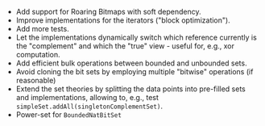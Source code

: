 
 * Add support for Roaring Bitmaps with soft dependency.
 * Improve implementations for the iterators ("block optimization").
 * Add more tests.
 * Let the implementations dynamically switch which reference currently is the "complement" and which the "true" view - useful for, e.g., xor computation.
 * Add efficient bulk operations between bounded and unbounded sets.
 * Avoid cloning the bit sets by employing multiple "bitwise" operations (if reasonable)
 * Extend the set theories by splitting the data points into pre-filled sets and implementations, allowing to, e.g., test `simpleSet.addAll(singletonComplementSet)`.
 * Power-set for `BoundedNatBitSet`